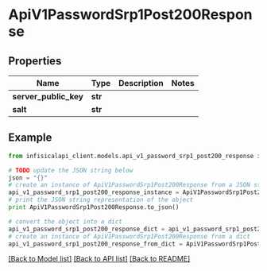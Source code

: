 # ApiV1PasswordSrp1Post200Response


## Properties
Name | Type | Description | Notes
------------ | ------------- | ------------- | -------------
**server_public_key** | **str** |  | 
**salt** | **str** |  | 

## Example

```python
from infisicalapi_client.models.api_v1_password_srp1_post200_response import ApiV1PasswordSrp1Post200Response

# TODO update the JSON string below
json = "{}"
# create an instance of ApiV1PasswordSrp1Post200Response from a JSON string
api_v1_password_srp1_post200_response_instance = ApiV1PasswordSrp1Post200Response.from_json(json)
# print the JSON string representation of the object
print ApiV1PasswordSrp1Post200Response.to_json()

# convert the object into a dict
api_v1_password_srp1_post200_response_dict = api_v1_password_srp1_post200_response_instance.to_dict()
# create an instance of ApiV1PasswordSrp1Post200Response from a dict
api_v1_password_srp1_post200_response_from_dict = ApiV1PasswordSrp1Post200Response.from_dict(api_v1_password_srp1_post200_response_dict)
```
[[Back to Model list]](../README.md#documentation-for-models) [[Back to API list]](../README.md#documentation-for-api-endpoints) [[Back to README]](../README.md)


